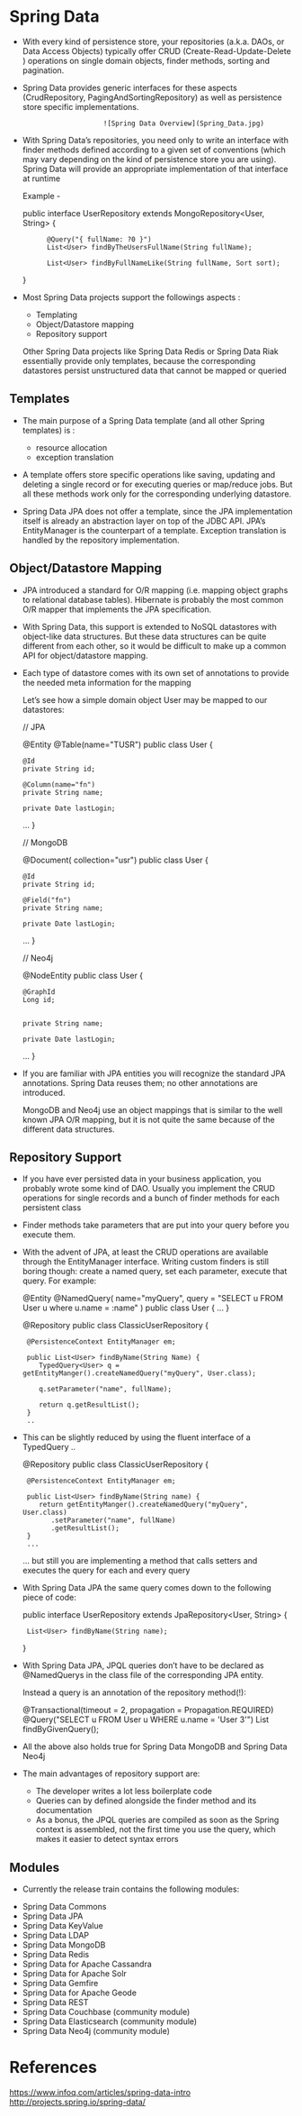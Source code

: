 
# Spring Data

* With every kind of persistence store, your repositories (a.k.a. DAOs, or Data Access Objects) 
  typically offer CRUD (Create-Read-Update-Delete ) operations on single domain objects, 
  finder methods, sorting and pagination. 
  
* Spring Data provides generic interfaces for these aspects 
  (CrudRepository, PagingAndSortingRepository) as well as persistence 
   store specific implementations.

                          ![Spring Data Overview](Spring_Data.jpg)

                          
* With Spring Data’s repositories, you need only to write an interface 
  with finder methods defined according to a given set of conventions 
  (which may vary depending on the kind of persistence store you are using). 
  Spring Data will provide an appropriate implementation of that interface at runtime

    Example -
	
	public interface UserRepository extends MongoRepository<User, String> { 
	
			@Query("{ fullName: ?0 }")
			List<User> findByTheUsersFullName(String fullName);

			List<User> findByFullNameLike(String fullName, Sort sort);
	}


* Most Spring Data projects support the followings aspects :

	- Templating
	- Object/Datastore mapping
	- Repository support

	Other Spring Data projects like Spring Data Redis or Spring Data Riak 
	essentially provide only templates, because the corresponding datastores
	persist unstructured data that cannot be mapped or queried
	
## Templates

* The main purpose of a Spring Data template (and all other Spring templates) is : 
  - resource allocation
  - exception translation
   
* A template offers store specific operations like saving, updating and deleting 
  a single record or for executing queries or map/reduce jobs. 
  But all these methods work only for the corresponding underlying datastore.

* Spring Data JPA does not offer a template, since the JPA implementation
  itself is already an abstraction layer on top of the JDBC API.
  JPA’s EntityManager is the counterpart of a template.
  Exception translation is handled by the repository implementation.

## Object/Datastore Mapping

* JPA introduced a standard for O/R mapping (i.e. mapping object graphs to relational database tables).
   Hibernate is probably the most common O/R mapper that implements the JPA specification.

* With Spring Data, this support is extended to NoSQL datastores with object-like data structures.
  But these data structures can be quite different from each other, so it would be difficult 
  to make up a common API for object/datastore mapping.
  
* Each type of datastore comes with its own set of annotations to provide 
  the needed meta information for the mapping

  Let’s see how a simple domain object User may be mapped to our datastores:

    // JPA

	@Entity
	@Table(name="TUSR")
	public class User {

	  @Id
	  private String id;

	  @Column(name="fn")
	  private String name;

	  private Date lastLogin;

	...
	}

	// MongoDB
	
	@Document(
	collection="usr")
	public class User {

	  @Id
	  private String id;

	  @Field("fn")
	  private String name;

	  private Date lastLogin;

	 ...
	}

	// Neo4j
	
	@NodeEntity
	public class User {

	  @GraphId
	  Long id;


	  private String name;

	  private Date lastLogin;

	...
	}
	
* If you are familiar with JPA entities you will recognize the standard JPA annotations.
  Spring Data reuses them; no other annotations are introduced. 

  
   MongoDB and Neo4j use an object mappings that is similar to the 
   well known JPA O/R mapping, but it is not quite the same because of the 
   different data structures. 

## Repository Support

* If you have ever persisted data in your business application,
  you probably wrote some kind of DAO. Usually you implement the CRUD operations
  for single records and a bunch of finder methods for each persistent class

* Finder methods take parameters that are put into your query before you execute them.

* With the advent of JPA, at least the CRUD operations are available through 
  the EntityManager interface. Writing custom finders is still boring though: 
  create a named query, set each parameter, execute that query. For example:
  
  
	@Entity
	@NamedQuery( name="myQuery", query = "SELECT u FROM User u where u.name = :name" )
	public class User { 
	 ...
	} 
  
	@Repository 
	public class ClassicUserRepository { 

	   @PersistenceContext EntityManager em; 

	   public List<User> findByName(String Name) { 
		  TypedQuery<User> q = getEntityManger().createNamedQuery("myQuery", User.class); 

		  q.setParameter("name", fullName);

		  return q.getResultList();
	   } 
	   ..
	   
* This can be slightly reduced by using the fluent interface of a TypedQuery ..

	@Repository
	public class ClassicUserRepository { 

	   @PersistenceContext EntityManager em; 

	   public List<User> findByName(String name) {
		  return getEntityManger().createNamedQuery("myQuery", User.class)
			 .setParameter("name", fullName)
			 .getResultList(); 
	   } 
	   ...
	   
     ... but still you are implementing a method that calls setters and executes 
	 the query for each and every query
	 
* With Spring Data JPA the same query comes down to the following piece of code:	

	public interface UserRepository extends JpaRepository<User, String> {

	   List<User> findByName(String name); 
	}  

* With Spring Data JPA, JPQL queries don’t have to be declared as @NamedQuerys 
  in the class file of the corresponding JPA entity. 
  
  Instead a query is an annotation of the repository method(!):
	
	@Transactional(timeout = 2, propagation = Propagation.REQUIRED)
	@Query("SELECT u FROM User u WHERE u.name = 'User 3'")
	List<User> findByGivenQuery();
	
* All the above also holds true for Spring Data MongoDB and Spring Data Neo4j

* The main advantages of repository support are:
	- The developer writes a lot less boilerplate code
	- Queries can by defined alongside the finder method and its documentation
	- As a bonus, the JPQL queries are compiled as soon as the Spring context is assembled,
	  not the first time you use the query, which makes it easier to detect syntax errors

## Modules

* Currently the release train contains the following modules:

- Spring Data Commons
- Spring Data JPA
- Spring Data KeyValue
- Spring Data LDAP
- Spring Data MongoDB
- Spring Data Redis
- Spring Data for Apache Cassandra
- Spring Data for Apache Solr
- Spring Data Gemfire
- Spring Data for Apache Geode
- Spring Data REST
- Spring Data Couchbase (community module)
- Spring Data Elasticsearch (community module)
- Spring Data Neo4j (community module)

References
==========
https://www.infoq.com/articles/spring-data-intro
http://projects.spring.io/spring-data/